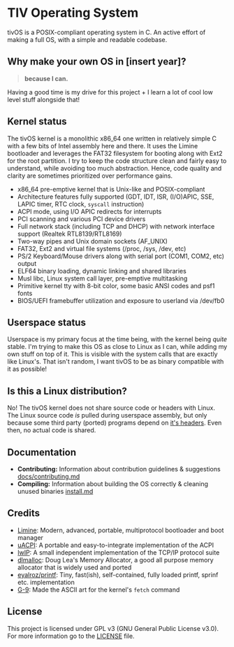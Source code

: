 # TIV Operating System
tivOS is a POSIX-compliant operating system in C. An active effort of making a full OS, with a simple and readable codebase.

## Why make your own OS in [insert year]?
> **because I can.**

Having a good time is my drive for this project + I learn a lot of cool low level stuff alongside that! 

## Kernel status
The tivOS kernel is a monolithic x86_64 one written in relatively simple C with a few bits of Intel assembly here and there. It uses the Limine bootloader and leverages the FAT32 filesystem for booting along with Ext2 for the root partition. I try to keep the code structure clean and fairly easy to understand, while avoiding too much abstraction. Hence, code quality and clarity are sometimes prioritized over performance gains.

- x86_64 pre-emptive kernel that is Unix-like and POSIX-compliant
- Architecture features fully supported (GDT, IDT, ISR, (I/O)APIC, SSE, LAPIC timer, RTC clock, `syscall` instruction)
- ACPI mode, using I/O APIC redirects for interrupts
- PCI scanning and various PCI device drivers
- Full network stack (including TCP and DHCP) with network interface support (Realtek RTL8139/RTL8169)
- Two-way pipes and Unix domain sockets (AF_UNIX)
- FAT32, Ext2 and virtual file systems (/proc, /sys, /dev, etc)
- PS/2 Keyboard/Mouse drivers along with serial port (COM1, COM2, etc) output
- ELF64 binary loading, dynamic linking and shared libraries
- Musl libc, Linux system call layer, pre-emptive multitasking
- Primitive kernel tty with 8-bit color, some basic ANSI codes and psf1 fonts
- BIOS/UEFI framebuffer utilization and exposure to userland via /dev/fb0

## Userspace status
Userspace is my primary focus at the time being, with the kernel being *quite* stable. I'm trying to make this OS as close to Linux as I can, while adding my own stuff on top of it. This is visible with the system calls that are exactly like Linux's. That isn't random, I want tivOS to be as binary compatible with it as possible!

## Is this a Linux distribution?
No! The tivOS kernel does not share source code or headers with Linux. The Linux source code *is* pulled during userspace assembly, but only because some third party (ported) programs depend on [it's headers](https://wiki.gentoo.org/wiki/Linux-headers). Even then, no actual code is shared.

## Documentation
- **Contributing:** Information about contribution guidelines & suggestions [docs/contributing.md](docs/contributing.md)
- **Compiling:** Information about building the OS correctly & cleaning unused binaries [install.md](docs/install.md)

## Credits
- [Limine](https://github.com/limine-bootloader/limine): Modern, advanced, portable, multiprotocol bootloader and boot manager
- [uACPI](https://github.com/uACPI/uACPI): A portable and easy-to-integrate implementation of the ACPI
- [lwIP](https://savannah.nongnu.org/projects/lwip/): A small independent implementation of the TCP/IP protocol suite 
- [dlmalloc](https://gee.cs.oswego.edu/pub/misc/): Doug Lea's Memory Allocator, a good all purpose memory allocator that is widely used and ported
- [eyalroz/printf](https://github.com/eyalroz/printf): Tiny, fast(ish), self-contained, fully loaded printf, sprinf etc. implementation
- [G-9](https://nr9.online/): Made the ASCII art for the kernel's `fetch` command

## License
This project is licensed under GPL v3 (GNU General Public License v3.0). For more information go to the [LICENSE](LICENSE) file.
